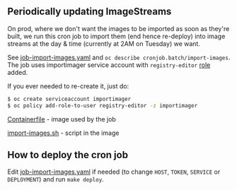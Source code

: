 ## Periodically updating ImageStreams

On prod, where we don't want the images to be imported as soon as they're built,
we run this cron job to import them (end hence re-deploy) into image streams
at the day & time (currently at 2AM on Tuesday) we want.

See [job-import-images.yaml](./job-import-images.yaml) and `oc describe cronjob.batch/import-images`.
The job uses importimager service account with `registry-editor`
[role](https://docs.openshift.com/container-platform/4.11/authentication/using-rbac.html) added.

If you ever needed to re-create it, just do:

```bash
$ oc create serviceaccount importimager
$ oc policy add-role-to-user registry-editor -z importimager
```

[Containerfile](./Containerfile) - image used by the job

[import-images.sh](./import-images.sh) - script in the image

## How to deploy the cron job

Edit [job-import-images.yaml](./job-import-images.yaml) if needed
(to change `HOST`, `TOKEN`, `SERVICE` or `DEPLOYMENT`) and run `make deploy`.
